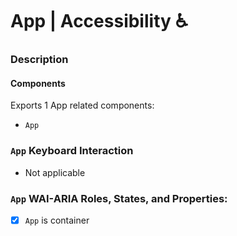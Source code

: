 # App | Accessibility ♿️

### Description

#### Components
Exports 1 App related components:
- `App`

### `App` Keyboard Interaction
- Not applicable

### `App` WAI-ARIA Roles, States, and Properties:
- [x] `App` is container